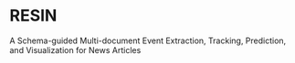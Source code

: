 # RESIN
A Schema-guided Multi-document Event Extraction, Tracking, Prediction, and Visualization for News Articles
